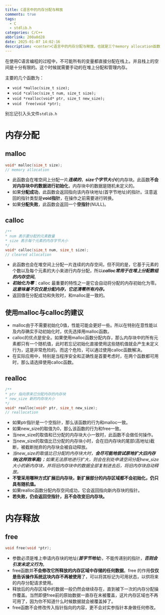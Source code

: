 ```yaml
---
title: C语言中的内存分配与释放
comments: true
tags:
  - C
  - stdlib.h
categories: C/C++
abbrlink: 200a0d28
date: 2025-01-07 14:02:16
description: <center>C语言中的内存分配与释放，也就是三个memory allocation函数和free函数。</center>
---
```


在使用C语言编程的过程中，不可能所有的变量都直接分配在栈上。并且栈上的空间是十分有限的。这个时候就需要手动的在堆上分配和管理内存。


主要的几个函数为：
- ```void *malloc(size_t size);```
- ```void *calloc(size_t num, size_t size);```
- ```void *realloc(void* ptr, size_t new_size);```
- ```void  free(void *ptr);```


别忘记引入头文件```stdlib.h```
<!--more1-->

# 内存分配




## malloc

```c
void* malloc(size_t size);
// memory allocation
```

- 此函数会在堆空间上分配一片***连续的***，***size个字节大小***的内存块。此函数**不会对内存块中的数据进行初始化**，内存块中的数据是随机未定义的。
- 如果**分配成功**，此函数会返回指向该内存块地址(首字节地址)的指针。注意返回的指针类型是**void指针**，在操作之前需要进行转换。
- 如果**分配失败**，此函数会返回一个**空指针**(NULL)。



## calloc

```c
/**
* num 表示要分配的元素数量
* size 表示每个元素的内存字节大小
*/
void* calloc(size_t num, size_t size);
// cleared allocation
```

- 此函数也会在堆空间上分配一片连续的内存空间，但不同的是，它基于元素的个数以及每个元素的大小来进行内存分配，所以***calloc常用于在堆上分配数组的内存空间***。
- ***初始化为零***：calloc 最重要的特性之一是它会自动将分配的内存初始化为零。***这意味着不仅仅是分配内存，它还清零所有内存。***
- 返回值在分配成功和失败时，和malloc是一致的。



## 使用malloc与calloc的建议

- malloc由于不需要初始化0值，性能可能会更好一些。所以在特别在意性能以及内存确实手动初始化时，优先选择用malloc函数。
- calloc的优点是安全。如果使用malloc函数分配内存，那么内存块中的所有元素都只有一个随机值，此时若忘记初始化直接使用这些随机值就会产生未定义行为，这是非常危险的。而这个危险，可以通过使用calloc函数解决。
- 在实际应用中，特别是当程序安全和正确性是首要考虑时，在两个函数都可用时，那么请选择使用calloc函数。



## realloc

```c
/**
* ptr 指向原来已分配内存的内存块
* new_size 新的内存块大小
*/
void* realloc(void* ptr, size_t new_size);
// reallocation
```

- 如果ptr指针是一个空指针，那么该函数的行为和malloc一致。
- 如果new_size的取值为0，那么该函数的行为和free一致。
- 当new_size的取值和已分配的内存块大小一致时，此函数不会做任何操作。
- 当new_size的取值比已分配的内存块小时，会在旧内存块的尾部(高地址)截断，被截断抛弃的内存块会被自动释放。
- *当new_size的取值比已分配的内存块大时，**会尽可能地尝试原地扩大旧内存块(这样效率高)**；如果无法原地进行扩大，则会在别处申请空间分配new_size大小的新内存块，并将旧内存块中的数据全部复制进去后，将旧内存块自动释放。*
- **不管采用哪种方式扩展旧内存块，新扩展部分的内存区域都不会初始化，仍只具有随机值。**
- 如果realloc函数分配内存空间成功，它会返回指向新内存块的指针。
- **若失败，仍会返回空指针，且不会改变旧内存块。**






# 内存释放


## free


```c
void free(void *ptr);
```

- 参数必须是堆上申请内存块的地址(***首字节地址***)，不能传递别的指针，***否则会引发未定义行为***。
- free函数并**不会修改它所释放的内存区域中存储的任何数据**。free 的作用**仅仅是告诉操作系统这块内存不再被使用**了，可以将其标记为可用状态，以供将来的内存分配请求使用。
- 释放后的内存区域中的数据一般仍然会继续存在，直到被下一次的内存分配操作覆盖。当然即便free前的原始数据一直存在未被覆盖，这片内存区域也不再可用了，因为你不知道什么时候数据就会被覆盖掉了。
- free函数不会修改传入指针指向的内容，更不会对实参指针本身做任何修改。

